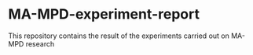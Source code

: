 # MA-MPD-experiment-report
This repository contains the result of the experiments carried out on MA-MPD research
